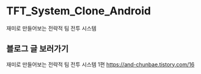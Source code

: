 # TFT_System_Clone_Android
재미로 만들어보는 전략적 팀 전투 시스템

## 블로그 글 보러가기

재미로 만들어보는 전략적 팀 전투 시스템 1편
https://and-chunbae.tistory.com/16

